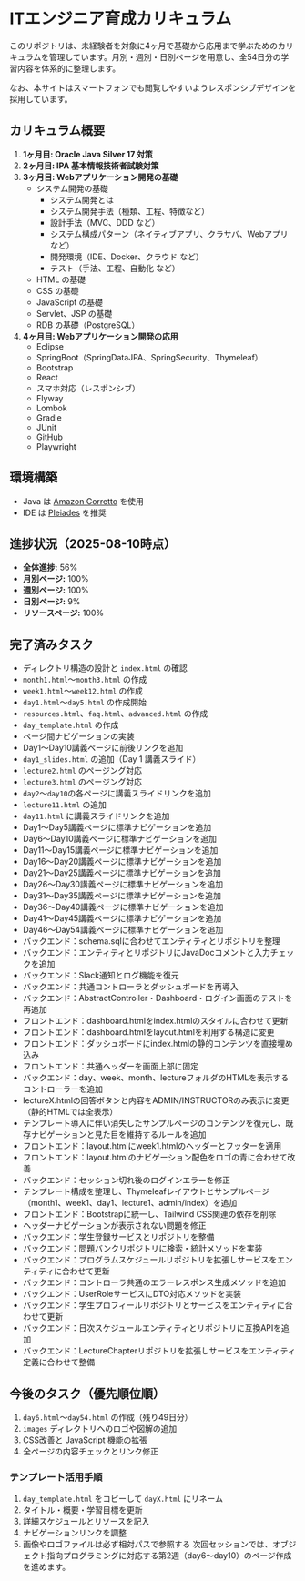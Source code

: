 # ITエンジニア育成カリキュラム

このリポジトリは、未経験者を対象に4ヶ月で基礎から応用まで学ぶためのカリキュラムを管理しています。月別・週別・日別ページを用意し、全54日分の学習内容を体系的に整理します。

なお、本サイトはスマートフォンでも閲覧しやすいようレスポンシブデザインを採用しています。

## カリキュラム概要
1. **1ヶ月目: Oracle Java Silver 17 対策**
2. **2ヶ月目: IPA 基本情報技術者試験対策**
3. **3ヶ月目: Webアプリケーション開発の基礎**
   - システム開発の基礎
     - システム開発とは
     - システム開発手法（種類、工程、特徴など）
     - 設計手法（MVC、DDD など）
     - システム構成パターン（ネイティブアプリ、クラサバ、Webアプリ など）
     - 開発環境（IDE、Docker、クラウド など）
     - テスト（手法、工程、自動化 など）
   - HTML の基礎
   - CSS の基礎
   - JavaScript の基礎
   - Servlet、JSP の基礎
   - RDB の基礎（PostgreSQL）
4. **4ヶ月目: Webアプリケーション開発の応用**
   - Eclipse
   - SpringBoot（SpringDataJPA、SpringSecurity、Thymeleaf）
   - Bootstrap
   - React
   - スマホ対応（レスポンシブ）
   - Flyway
   - Lombok
   - Gradle
   - JUnit
   - GitHub
   - Playwright
## 環境構築
- Java は [Amazon Corretto](https://aws.amazon.com/corretto/) を使用
- IDE は [Pleiades](https://pleiades.io/) を推奨

## 進捗状況（2025-08-10時点）
- **全体進捗:** 56%
- **月別ページ:** 100%
- **週別ページ:** 100%
- **日別ページ:** 9%
- **リソースページ:** 100%

## 完了済みタスク
- ディレクトリ構造の設計と `index.html` の確認
- `month1.html`〜`month3.html` の作成
- `week1.html`〜`week12.html` の作成
- `day1.html`〜`day5.html` の作成開始
- `resources.html`、`faq.html`、`advanced.html` の作成
- `day_template.html` の作成
- ページ間ナビゲーションの実装
- Day1～Day10講義ページに前後リンクを追加
- `day1_slides.html` の追加（Day 1 講義スライド）
- `lecture2.html` のページング対応
- `lecture3.html` のページング対応
- `day2`～`day10`の各ページに講義スライドリンクを追加
- `lecture11.html` の追加
- `day11.html` に講義スライドリンクを追加
- Day1〜Day5講義ページに標準ナビゲーションを追加
- Day6〜Day10講義ページに標準ナビゲーションを追加
- Day11〜Day15講義ページに標準ナビゲーションを追加
- Day16〜Day20講義ページに標準ナビゲーションを追加
- Day21〜Day25講義ページに標準ナビゲーションを追加
- Day26〜Day30講義ページに標準ナビゲーションを追加
- Day31〜Day35講義ページに標準ナビゲーションを追加
- Day36〜Day40講義ページに標準ナビゲーションを追加
- Day41〜Day45講義ページに標準ナビゲーションを追加
- Day46〜Day54講義ページに標準ナビゲーションを追加
- バックエンド：schema.sqlに合わせてエンティティとリポジトリを整理
- バックエンド：エンティティとリポジトリにJavaDocコメントと入力チェックを追加
- バックエンド：Slack通知とログ機能を復元
- バックエンド：共通コントローラとダッシュボードを再導入
- バックエンド：AbstractController・Dashboard・ログイン画面のテストを再追加
- フロントエンド：dashboard.htmlをindex.htmlのスタイルに合わせて更新
- フロントエンド：dashboard.htmlをlayout.htmlを利用する構造に変更
- フロントエンド：ダッシュボードにindex.htmlの静的コンテンツを直接埋め込み
- フロントエンド：共通ヘッダーを画面上部に固定
- バックエンド：day、week、month、lectureフォルダのHTMLを表示するコントローラーを追加
- lectureX.htmlの回答ボタンと内容をADMIN/INSTRUCTORのみ表示に変更（静的HTMLでは全表示）
- テンプレート導入に伴い消失したサンプルページのコンテンツを復元し、既存ナビゲーションと見た目を維持するルールを追加
- フロントエンド：layout.htmlにweek1.htmlのヘッダーとフッターを適用
- フロントエンド：layout.htmlのナビゲーション配色をロゴの青に合わせて改善
- バックエンド：セッション切れ後のログインエラーを修正
- テンプレート構成を整理し、Thymeleafレイアウトとサンプルページ（month1、week1、day1、lecture1、admin/index）を追加
- フロントエンド：Bootstrapに統一し、Tailwind CSS関連の依存を削除
- ヘッダーナビゲーションが表示されない問題を修正
- バックエンド：学生登録サービスとリポジトリを整備
- バックエンド：問題バンクリポジトリに検索・統計メソッドを実装
- バックエンド：プログラムスケジュールリポジトリを拡張しサービスをエンティティに合わせて更新
- バックエンド：コントローラ共通のエラーレスポンス生成メソッドを追加
- バックエンド：UserRoleサービスにDTO対応メソッドを実装
- バックエンド：学生プロフィールリポジトリとサービスをエンティティに合わせて更新
- バックエンド：日次スケジュールエンティティとリポジトリに互換APIを追加
- バックエンド：LectureChapterリポジトリを拡張しサービスをエンティティ定義に合わせて整備

## 今後のタスク（優先順位順）
1. `day6.html`〜`day54.html` の作成（残り49日分）
2. `images` ディレクトリへのロゴや図解の追加
3. CSS改善と JavaScript 機能の拡張
4. 全ページの内容チェックとリンク修正

### テンプレート活用手順
1. `day_template.html` をコピーして `dayX.html` にリネーム
2. タイトル・概要・学習目標を更新
3. 詳細スケジュールとリソースを記入
4. ナビゲーションリンクを調整
5. 画像やロゴファイルは必ず相対パスで参照する
次回セッションでは、オブジェクト指向プログラミングに対応する第2週（day6〜day10）のページ作成を進めます。

